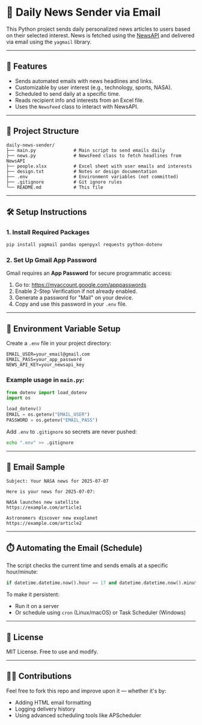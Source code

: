 # 📰 Daily News Sender via Email

This Python project sends daily personalized news articles to users based on their selected interest. News is fetched using the [NewsAPI](https://newsapi.org/) and delivered via email using the `yagmail` library.

---

## 🚀 Features

- Sends automated emails with news headlines and links.
- Customizable by user interest (e.g., technology, sports, NASA).
- Scheduled to send daily at a specific time.
- Reads recipient info and interests from an Excel file.
- Uses the `NewsFeed` class to interact with NewsAPI.

---

## 📁 Project Structure

```
daily-news-sender/
├── main.py              # Main script to send emails daily
├── news.py              # NewsFeed class to fetch headlines from NewsAPI
├── people.xlsx          # Excel sheet with user emails and interests
├── design.txt           # Notes or design documentation
├── .env                 # Environment variables (not committed)
├── .gitignore           # Git ignore rules
└── README.md            # This file
```

---

## 🛠️ Setup Instructions

### 1. Install Required Packages

```bash
pip install yagmail pandas openpyxl requests python-dotenv
```

### 2. Set Up Gmail App Password

Gmail requires an **App Password** for secure programmatic access:

1. Go to: https://myaccount.google.com/apppasswords
2. Enable 2-Step Verification if not already enabled.
3. Generate a password for "Mail" on your device.
4. Copy and use this password in your `.env` file.

---

## 🔐 Environment Variable Setup

Create a `.env` file in your project directory:

```
EMAIL_USER=your_email@gmail.com
EMAIL_PASS=your_app_password
NEWS_API_KEY=your_newsapi_key
```

### Example usage in `main.py`:

```python
from dotenv import load_dotenv
import os

load_dotenv()
EMAIL = os.getenv("EMAIL_USER")
PASSWORD = os.getenv("EMAIL_PASS")
```

Add `.env` to `.gitignore` so secrets are never pushed:

```bash
echo ".env" >> .gitignore
```

---

## 📧 Email Sample

```
Subject: Your NASA news for 2025-07-07

Here is your news for 2025-07-07:

NASA launches new satellite  
https://example.com/article1

Astronomers discover new exoplanet  
https://example.com/article2
```

---

## ⏱️ Automating the Email (Schedule)

The script checks the current time and sends emails at a specific hour/minute:

```python
if datetime.datetime.now().hour == 17 and datetime.datetime.now().minute == 51:
```

To make it persistent:
- Run it on a server
- Or schedule using `cron` (Linux/macOS) or Task Scheduler (Windows)

---

## 📜 License

MIT License. Free to use and modify.

---

## 🙋‍♀️ Contributions

Feel free to fork this repo and improve upon it — whether it's by:
- Adding HTML email formatting
- Logging delivery history
- Using advanced scheduling tools like APScheduler
